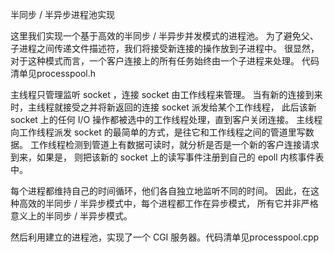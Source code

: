  半同步 / 半异步进程池实现


这里我们实现一个基于高效的半同步 / 半异步并发模式的进程池。
为了避免父、子进程之间传递文件描述符，我们将接受新连接的操作放到子进程中。
很显然，对于这种模式而言，一个客户连接上的所有任务始终由一个子进程来处理。
代码清单见processpool.h

主线程只管理监听 socket ，连接 socket 由工作线程来管理。
当有新的连接到来时，主线程就接受之并将新返回的连接 socket 派发给某个工作线程，
此后该新 socket 上的任何 I/O 操作都被选中的工作线程处理，直到客户关闭连接。
主线程向工作线程派发 socket 的最简单的方式，是往它和工作线程之间的管道里写数据。
工作线程检测到管道上有数据可读时，就分析是否是一个新的客户连接请求到来，如果是，
则把该新的 socket 上的读写事件注册到自己的 epoll 内核事件表中。

每个进程都维持自己的时间循环，他们各自独立地监听不同的时间。
因此，在这种高效的半同步 / 半异步模式中，每个进程都工作在异步模式，
所有它并非严格意义上的半同步 / 半异步模式。 

 然后利用建立的进程池，实现了一个 CGI 服务器。代码清单见processpool.cpp